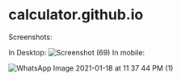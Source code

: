 # calculator.github.io
Screenshots:

In Desktop:
![Screenshot (69)](https://user-images.githubusercontent.com/42195119/104949772-80e7f480-59e5-11eb-8716-23ad8d1e0522.png)
In mobile:




![WhatsApp Image 2021-01-18 at 11 37 44 PM (1)](https://user-images.githubusercontent.com/42195119/104950275-5c404c80-59e6-11eb-8e21-8de5ee2e2e36.jpeg)

